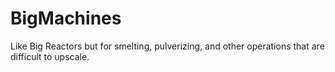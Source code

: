 # BigMachines
Like Big Reactors but for smelting, pulverizing, and other operations that are difficult to upscale.
